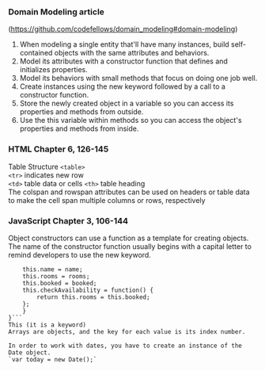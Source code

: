 ### Domain Modeling article
(https://github.com/codefellows/domain_modeling#domain-modeling)

1. When modeling a single entity that'll have many instances, build self-contained objects with the same attributes and behaviors.
1. Model its attributes with a constructor function that defines and initializes properties.
1. Model its behaviors with small methods that focus on doing one job well.
1. Create instances using the new keyword followed by a call to a constructor function.
1. Store the newly created object in a variable so you can access its properties and methods from outside.
1. Use the this variable within methods so you can access the object's properties and methods from inside.

### HTML Chapter 6, 126-145
Table Structure
`<table>`  
`<tr>` indicates new row  
`<td>` table data or cells
`<th>` table heading  
The colspan  and rowspan attributes can be used on headers or table data to make the cell span multiple columns or rows, respectively  

### JavaScript Chapter 3, 106-144
Object constructors can use a function as a template for creating objects.  
The name of the constructor function usually begins with a capital letter to remind developers to use the new keyword.  
```function Hotel(name, rooms, booked) {
    this.name = name;
    this.rooms = rooms;
    this.booked = booked;
    this.checkAvailability = function() {
        return this.rooms = this.booked;
    };
    }
}```
This (it is a keyword)  
Arrays are objects, and the key for each value is its index number.  

In order to work with dates, you have to create an instance of the Date object.  
`var today = new Date();`
